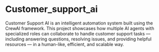 # Customer_support_ai
Customer Support AI is an intelligent automation system built using the CrewAI framework. This project showcases how multiple AI agents with specialized roles can collaborate to handle customer support tasks — including answering questions, resolving issues, and providing helpful resources — in a human-like, efficient, and scalable way.
